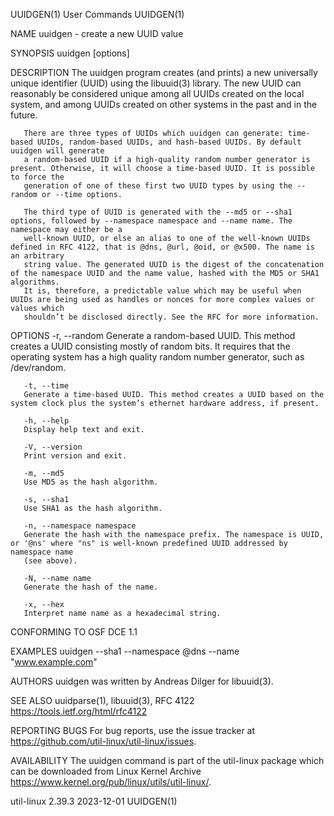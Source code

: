 UUIDGEN(1)								 User Commands								    UUIDGEN(1)

NAME
       uuidgen - create a new UUID value

SYNOPSIS
       uuidgen [options]

DESCRIPTION
       The uuidgen program creates (and prints) a new universally unique identifier (UUID) using the libuuid(3) library. The new UUID can reasonably be
       considered unique among all UUIDs created on the local system, and among UUIDs created on other systems in the past and in the future.

       There are three types of UUIDs which uuidgen can generate: time-based UUIDs, random-based UUIDs, and hash-based UUIDs. By default uuidgen will generate
       a random-based UUID if a high-quality random number generator is present. Otherwise, it will choose a time-based UUID. It is possible to force the
       generation of one of these first two UUID types by using the --random or --time options.

       The third type of UUID is generated with the --md5 or --sha1 options, followed by --namespace namespace and --name name. The namespace may either be a
       well-known UUID, or else an alias to one of the well-known UUIDs defined in RFC 4122, that is @dns, @url, @oid, or @x500. The name is an arbitrary
       string value. The generated UUID is the digest of the concatenation of the namespace UUID and the name value, hashed with the MD5 or SHA1 algorithms.
       It is, therefore, a predictable value which may be useful when UUIDs are being used as handles or nonces for more complex values or values which
       shouldn’t be disclosed directly. See the RFC for more information.

OPTIONS
       -r, --random
	   Generate a random-based UUID. This method creates a UUID consisting mostly of random bits. It requires that the operating system has a high quality
	   random number generator, such as /dev/random.

       -t, --time
	   Generate a time-based UUID. This method creates a UUID based on the system clock plus the system’s ethernet hardware address, if present.

       -h, --help
	   Display help text and exit.

       -V, --version
	   Print version and exit.

       -m, --md5
	   Use MD5 as the hash algorithm.

       -s, --sha1
	   Use SHA1 as the hash algorithm.

       -n, --namespace namespace
	   Generate the hash with the namespace prefix. The namespace is UUID, or '@ns' where "ns" is well-known predefined UUID addressed by namespace name
	   (see above).

       -N, --name name
	   Generate the hash of the name.

       -x, --hex
	   Interpret name name as a hexadecimal string.

CONFORMING TO
       OSF DCE 1.1

EXAMPLES
       uuidgen --sha1 --namespace @dns --name "www.example.com"

AUTHORS
       uuidgen was written by Andreas Dilger for libuuid(3).

SEE ALSO
       uuidparse(1), libuuid(3), RFC 4122 <https://tools.ietf.org/html/rfc4122>

REPORTING BUGS
       For bug reports, use the issue tracker at https://github.com/util-linux/util-linux/issues.

AVAILABILITY
       The uuidgen command is part of the util-linux package which can be downloaded from Linux Kernel Archive
       <https://www.kernel.org/pub/linux/utils/util-linux/>.

util-linux 2.39.3							  2023-12-01								    UUIDGEN(1)
